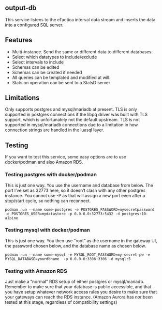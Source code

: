 ## output-db
This service listens to the eTactica interval data stream and inserts the 
data into a configured SQL server.

## Features
* Multi-instance.  Send the same or different data to different databases.
* Select which datatypes to include/exclude
* Select intervals to include
* Schemas can be edited
* Schemas can be created if needed
* All queries can be templated and modified at will.
* Stats on operation can be sent to a StatsD server

## Limitations
Only supports postgres and mysql/mariadb at present.
TLS is only supported in postgres connections if the libpq driver was built with
TLS support, which is unfortunately not the default upstream.
TLS is not supported in mysql/mariadb connections due to a limitation in
how connection strings are handled in the luasql layer.

## Testing
If you want to test this service, some easy options are to use docker/podman
and also Amazon RDS.

### Testing postgres with docker/podman
This is just one way.  You use the username and database from below. The port
I’ve set as 32773 here, so it doesn’t clash with any other postgres
instance.  You cannot use -P as that will assign a new port even after
a stop/start cycle, so nothing can reconnect.
```
podman run --name some-postgres -e POSTGRES_PASSWORD=mysecretpassword -e POSTGRES_USER=mydatastore -p 0.0.0.0:32773:5432 -d postgres:10-alpine
```


### Testing mysql with docker/podman
This is just one way.  You then use “root” as the username in the
gateway UI, the password chosen below, and the database name as chosen below.
```
podman run --name some-mysql -e MYSQL_ROOT_PASSWORD=my-secret-pw -e MYSQL_DATABASE=yourdbname  -p 0.0.0.0:3306:3306 -d mysql:5
```

### Testing with Amazon RDS
Just make a "normal" RDS setup of either postgres or mysql/mariadb. Remember to
make sure that your database is public accessible, and that you have setup
whatever network access rules you desire to make sure that your gateways
can reach the RDS instance.  (Amazon Aurora has _not_ been tested at this stage,
regardless of compatibility settings)